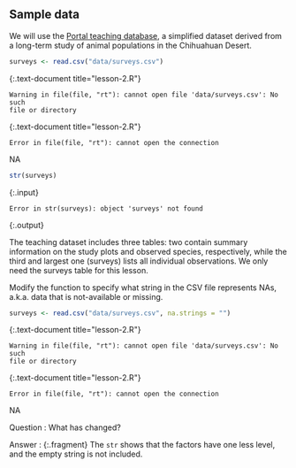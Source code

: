 ---
---

## Sample data

We will use the [Portal teaching database](http://github.com/weecology/portal-teachingdb), a simplified dataset derived from a long-term study of animal populations in the Chihuahuan Desert.


~~~r
surveys <- read.csv("data/surveys.csv")
~~~
{:.text-document title="lesson-2.R"}

~~~
Warning in file(file, "rt"): cannot open file 'data/surveys.csv': No such
file or directory
~~~
{:.text-document title="lesson-2.R"}

~~~
Error in file(file, "rt"): cannot open the connection
~~~
NA


~~~r
str(surveys)
~~~
{:.input}

~~~
Error in str(surveys): object 'surveys' not found
~~~
{:.output}

<aside class="notes">

The teaching dataset includes three tables: two contain summary information on the study plots and observed species, respectively, while the third and largest one (surveys) lists all individual observations. We only need the surveys table for this lesson.

</aside>

<!--split-->

Modify the function to specify what string in the CSV file represents NAs, a.k.a. data that is not-available or missing.


~~~r
surveys <- read.csv("data/surveys.csv", na.strings = "")
~~~
{:.text-document title="lesson-2.R"}

~~~
Warning in file(file, "rt"): cannot open file 'data/surveys.csv': No such
file or directory
~~~
{:.text-document title="lesson-2.R"}

~~~
Error in file(file, "rt"): cannot open the connection
~~~
NA

Question
: What has changed?

Answer
: {:.fragment} The `str` shows that the factors have one less level, and the empty string is not included.
